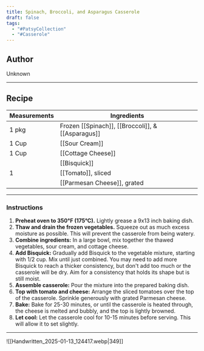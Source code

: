 ```yaml
---
title: Spinach, Broccoli, and Asparagus Casserole
draft: false
tags:
  - "#PatsyCollection"
  - "#Casserole"
---
```

## Author
Unknown
___
## Recipe

| Measurements  | Ingredients              |
| :------------ | ------------------------ |
|1 pkg|Frozen [[Spinach]], [[Broccoli]], & [[Asparagus]]|
|1 Cup|[[Sour Cream]]|
|1 Cup|[[Cottage Cheese]]|
||[[Bisquick]]|
|1|[[Tomato]], sliced|
||[[Parmesan Cheese]], grated|
___
### Instructions
1. **Preheat oven to 350°F (175°C).** Lightly grease a 9x13 inch baking dish.
2. **Thaw and drain the frozen vegetables.** Squeeze out as much excess moisture as possible. This will prevent the casserole from being watery.
3. **Combine ingredients:** In a large bowl, mix together the thawed vegetables, sour cream, and cottage cheese.
4. **Add Bisquick:** Gradually add Bisquick to the vegetable mixture, starting with 1/2 cup. Mix until just combined. You may need to add more Bisquick to reach a thicker consistency, but don't add too much or the casserole will be dry. Aim for a consistency that holds its shape but is still moist.
5. **Assemble casserole:** Pour the mixture into the prepared baking dish.
6. **Top with tomato and cheese:** Arrange the sliced tomatoes over the top of the casserole. Sprinkle generously with grated Parmesan cheese.
7. **Bake:** Bake for 25-30 minutes, or until the casserole is heated through, the cheese is melted and bubbly, and the top is lightly browned.
8. **Let cool:** Let the casserole cool for 10-15 minutes before serving. This will allow it to set slightly.
___
![[Handwritten_2025-01-13_124417.webp|349]]